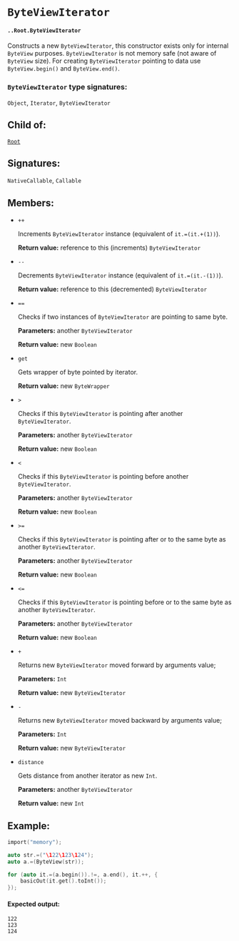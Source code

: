 # `ByteViewIterator`

#### `..Root.ByteViewIterator`

Constructs a new `ByteViewIterator`, this constructor exists only for internal `ByteView` purposes. `ByteViewIterator` is not memory safe (not aware of `ByteView` size). For creating `ByteViewIterator` pointing to data use `ByteView.begin()` and `ByteView.end()`.

### `ByteViewIterator` type signatures:

`Object`, `Iterator`, `ByteViewIterator` 

## Child of:

[`Root`](docs..Root.md)

## Signatures:

`NativeCallable`, `Callable`

## Members:

- `++` 
  
  Increments `ByteViewIterator` instance (equivalent of `it.=(it.+(1))`).

  **Return value:** reference to this (increments) `ByteViewIterator`

- `--`
  
  Decrements `ByteViewIterator` instance (equivalent of `it.=(it.-(1))`).

  **Return value:** reference to this (decremented) `ByteViewIterator`

- `==`
  
  Checks if two instances of `ByteViewIterator` are pointing to same byte.

  **Parameters:** another `ByteViewIterator`

  **Return value:** new `Boolean`

- `get`
  
  Gets wrapper of byte pointed by iterator.

  **Return value:** new `ByteWrapper`

- `>`
  
  Checks if this `ByteViewIterator` is pointing after another `ByteViewIterator`.

  **Parameters:** another `ByteViewIterator`

  **Return value:** new `Boolean`
  
- `<`
  
  Checks if this `ByteViewIterator` is pointing before another `ByteViewIterator`.

  **Parameters:** another `ByteViewIterator`

  **Return value:** new `Boolean`

- `>=`
  
  Checks if this `ByteViewIterator` is pointing after or to the same byte as another `ByteViewIterator`.

  **Parameters:** another `ByteViewIterator`

  **Return value:** new `Boolean`

- `<=`
  
  Checks if this `ByteViewIterator` is pointing before or to the same byte as another `ByteViewIterator`.

  **Parameters:** another `ByteViewIterator`

  **Return value:** new `Boolean`

- `+`
  
  Returns new `ByteViewIterator` moved forward by arguments value;

  **Parameters:** `Int`

  **Return value:** new `ByteViewIterator`

- `-`
  
  Returns new `ByteViewIterator` moved backward by arguments value;
  
  **Parameters:** `Int`

  **Return value:** new `ByteViewIterator`

- `distance`
  
  Gets distance from another iterator as new `Int`.

  **Parameters:** another `ByteViewIterator` 

  **Return value:** new `Int`

## Example:

```c
import("memory");

auto str.=("\122\123\124");
auto a.=(ByteView(str));

for (auto it.=(a.begin()).!=, a.end(), it.++, {
    basicOut(it.get().toInt());
});
```

#### Expected output:

```
122
123
124
```